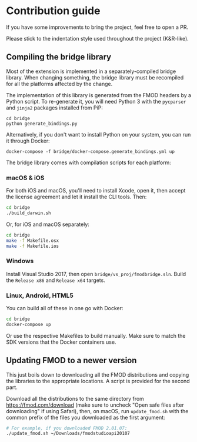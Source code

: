 # Contribution guide

If you have some improvements to bring the project, feel free to open a PR.

Please stick to the indentation style used throughout the project (K&R-like).

## Compiling the bridge library

Most of the extension is implemented in a separately-compiled bridge library.
When changing something, the bridge library must be recompiled for all the
platforms affected by the change.

The implementation of this library is generated from the FMOD headers by a
Python script. To re-generate it, you will need Python 3 with the `pycparser`
and `jinja2` packages installed from PiP:

```
cd bridge
python generate_bindings.py
```

Alternatively, if you don't want to install Python on your system, you can run
it through Docker:

```
docker-compose -f bridge/docker-compose.generate_bindings.yml up
```

The bridge library comes with compilation scripts for each platform:

### macOS & iOS

For both iOS and macOS, you'll need to install Xcode, open it, then accept the
license agreement and let it install the CLI tools. Then:

```bash
cd bridge
./build_darwin.sh
```

Or, for iOS and macOS separately:

```bash
cd bridge
make -f Makefile.osx
make -f Makefile.ios
```

### Windows

Install Visual Studio 2017, then open `bridge/vs_proj/fmodbridge.sln`. Build
the `Release x86` and `Release x64` targets.

### Linux, Android, HTML5

You can build all of these in one go with Docker:

```bash
cd bridge
docker-compose up
```

Or use the respective Makefiles to build manually. Make sure to match
the SDK versions that the Docker containers use.

## Updating FMOD to a newer version

This just boils down to downloading all the FMOD distributions and copying the
libraries to the appropriate locations. A script is provided for the second part.

Download all the distributions to the same directory from 
https://fmod.com/download (make sure to uncheck "Open safe files after 
downloading" if using Safari), then, on macOS, run `update_fmod.sh` with the
common prefix of the files you downloaded as the first argument:

```bash
# For example, if you downloaded FMOD 2.01.07:
./update_fmod.sh ~/Downloads/fmodstudioapi20107
```